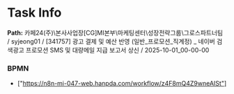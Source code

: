 # Task Info

**Path:** 카페24(주)\본사사업장\[CG]MI본부\마케팅센터\성장전략그룹\그로스파트너팀 / syjeong01 / [341757] 광고 결제 및 예산 반영 (일반_프로모션_직계정) _ 네이버 검색광고 프로모션 SMS 및 대량메일 지급 보고서 상신 / 2025-10-01_00-00-00

### BPMN
- ["https://n8n-mi-047-web.hanpda.com/workflow/z4F8mQ4Z9wneAISt"]

